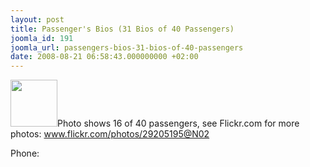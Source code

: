 ```yaml
---
layout: post
title: Passenger's Bios (31 Bios of 40 Passengers)
joomla_id: 191
joomla_url: passengers-bios-31-bios-of-40-passengers
date: 2008-08-21 06:58:43.000000000 +02:00
---
```

<img src="http://www.freegaza.org/uploads/passengers/file_e236c1f961_16of40.jpg" width="75" />Photo shows 16 of 40 passengers, see Flickr.com for more photos: <a href="http://www.flickr.com/photos/29205195@N02/" target="_blank"><font color="#590000">www.flickr.com/photos/29205195@N02</font></a><p><a href=""></a></p><p>Phone:</p>
